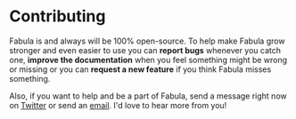 # Contributing

Fabula is and always will be 100% open-source. To help make Fabula grow stronger and even easier to use you can **report bugs** whenever you catch one, **improve the documentation** when you feel something might be wrong or missing or you can **request a new feature** if you think Fabula misses something. 

Also, if you want to help and be a part of Fabula, send a message right now on <a href="https://www.twitter.com/fabulaui" target="_blank">Twitter</a> or send an <a href="mailto:fabulaui@gmail.com" target="_blank">email</a>. I'd love to hear more from you!